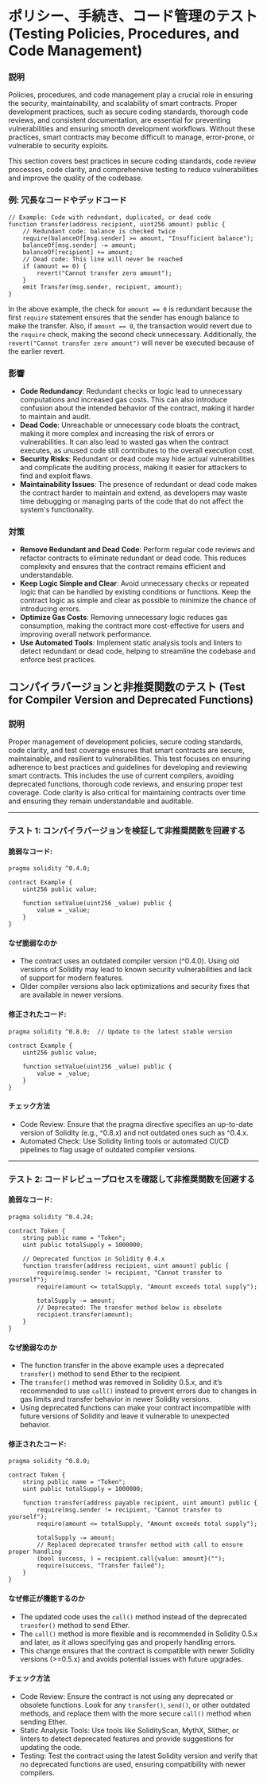# ポリシー、手続き、コード管理のテスト (Testing Policies, Procedures, and Code Management)


### **説明**

Policies, procedures, and code management play a crucial role in ensuring the security, maintainability, and scalability of smart contracts. Proper development practices, such as secure coding standards, thorough code reviews, and consistent documentation, are essential for preventing vulnerabilities and ensuring smooth development workflows. Without these practices, smart contracts may become difficult to manage, error-prone, or vulnerable to security exploits.

This section covers best practices in secure coding standards, code review processes, code clarity, and comprehensive testing to reduce vulnerabilities and improve the quality of the codebase.

### **例: 冗長なコードやデッドコード**

```solidity
// Example: Code with redundant, duplicated, or dead code
function transfer(address recipient, uint256 amount) public {
    // Redundant code: balance is checked twice
    require(balanceOf[msg.sender] >= amount, "Insufficient balance");
    balanceOf[msg.sender] -= amount;
    balanceOf[recipient] += amount;
    // Dead code: This line will never be reached
    if (amount == 0) {
        revert("Cannot transfer zero amount");
    }
    emit Transfer(msg.sender, recipient, amount);
}
```

In the above example, the check for `amount == 0` is redundant because the first `require` statement ensures that the sender has enough balance to make the transfer. Also, if `amount == 0`, the transaction would revert due to the `require` check, making the second check unnecessary. Additionally, the `revert("Cannot transfer zero amount")` will never be executed because of the earlier revert.

### **影響**

- **Code Redundancy**: Redundant checks or logic lead to unnecessary computations and increased gas costs. This can also introduce confusion about the intended behavior of the contract, making it harder to maintain and audit.
- **Dead Code**: Unreachable or unnecessary code bloats the contract, making it more complex and increasing the risk of errors or vulnerabilities. It can also lead to wasted gas when the contract executes, as unused code still contributes to the overall execution cost.
- **Security Risks**: Redundant or dead code may hide actual vulnerabilities and complicate the auditing process, making it easier for attackers to find and exploit flaws.
- **Maintainability Issues**: The presence of redundant or dead code makes the contract harder to maintain and extend, as developers may waste time debugging or managing parts of the code that do not affect the system's functionality.

### **対策**

- **Remove Redundant and Dead Code**: Perform regular code reviews and refactor contracts to eliminate redundant or dead code. This reduces complexity and ensures that the contract remains efficient and understandable.
- **Keep Logic Simple and Clear**: Avoid unnecessary checks or repeated logic that can be handled by existing conditions or functions. Keep the contract logic as simple and clear as possible to minimize the chance of introducing errors.
- **Optimize Gas Costs**: Removing unnecessary logic reduces gas consumption, making the contract more cost-effective for users and improving overall network performance.
- **Use Automated Tools**: Implement static analysis tools and linters to detect redundant or dead code, helping to streamline the codebase and enforce best practices.


## コンパイラバージョンと非推奨関数のテスト (Test for Compiler Version and Deprecated Functions)


### **説明**
Proper management of development policies, secure coding standards, code clarity, and test coverage ensures that smart contracts are secure, maintainable, and resilient to vulnerabilities. This test focuses on ensuring adherence to best practices and guidelines for developing and reviewing smart contracts. This includes the use of current compilers, avoiding deprecated functions, thorough code reviews, and ensuring proper test coverage. Code clarity is also critical for maintaining contracts over time and ensuring they remain understandable and auditable.

---

### **テスト 1: コンパイラバージョンを検証して非推奨関数を回避する**

#### 脆弱なコード:

```solidity
pragma solidity ^0.4.0;

contract Example {
    uint256 public value;

    function setValue(uint256 _value) public {
        value = _value;
    }
}
```
#### **なぜ脆弱なのか**
- The contract uses an outdated compiler version (^0.4.0). Using old versions of Solidity may lead to known security vulnerabilities and lack of support for modern features.
- Older compiler versions also lack optimizations and security fixes that are available in newer versions.

#### 修正されたコード:

```solidity
pragma solidity ^0.8.0;  // Update to the latest stable version

contract Example {
    uint256 public value;

    function setValue(uint256 _value) public {
        value = _value;
    }
}
```
#### **チェック方法**
- Code Review: Ensure that the pragma directive specifies an up-to-date version of Solidity (e.g., ^0.8.x) and not outdated ones such as ^0.4.x.
- Automated Check: Use Solidity linting tools or automated CI/CD pipelines to flag usage of outdated compiler versions.

---

### **テスト 2: コードレビュープロセスを確認して非推奨関数を回避する**

#### 脆弱なコード:

```solidity
pragma solidity ^0.4.24;

contract Token {
    string public name = "Token";
    uint public totalSupply = 1000000;

    // Deprecated function in Solidity 0.4.x
    function transfer(address recipient, uint amount) public {
        require(msg.sender != recipient, "Cannot transfer to yourself");
        require(amount <= totalSupply, "Amount exceeds total supply");

        totalSupply -= amount;
        // Deprecated: The transfer method below is obsolete
        recipient.transfer(amount);
    }
}

```

#### **なぜ脆弱なのか**
- The function transfer in the above example uses a deprecated `transfer()` method to send Ether to the recipient.
- The `transfer()` method was removed in Solidity 0.5.x, and it’s recommended to use `call()` instead to prevent errors due to changes in gas limits and transfer behavior in newer Solidity versions.
- Using deprecated functions can make your contract incompatible with future versions of Solidity and leave it vulnerable to unexpected behavior.

#### 修正されたコード:

```solidity
pragma solidity ^0.8.0;

contract Token {
    string public name = "Token";
    uint public totalSupply = 1000000;

    function transfer(address payable recipient, uint amount) public {
        require(msg.sender != recipient, "Cannot transfer to yourself");
        require(amount <= totalSupply, "Amount exceeds total supply");

        totalSupply -= amount;
        // Replaced deprecated transfer method with call to ensure proper handling
        (bool success, ) = recipient.call{value: amount}("");
        require(success, "Transfer failed");
    }
}

```

#### **なぜ修正が機能するのか**
- The updated code uses the `call()` method instead of the deprecated `transfer()` method to send Ether.
- The `call()` method is more flexible and is recommended in Solidity 0.5.x and later, as it allows specifying gas and properly handling errors.
- This change ensures that the contract is compatible with newer Solidity versions (>=0.5.x) and avoids potential issues with future upgrades.

#### **チェック方法**
- Code Review: Ensure the contract is not using any deprecated or obsolete functions. Look for any `transfer()`, `send()`, or other outdated methods, and replace them with the more secure `call()` method when sending Ether.
- Static Analysis Tools: Use tools like SolidityScan, MythX, Slither, or linters to detect deprecated features and provide suggestions for updating the code.
- Testing: Test the contract using the latest Solidity version and verify that no deprecated functions are used, ensuring compatibility with newer compilers.
